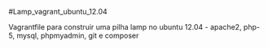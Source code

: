 #Lamp_vagrant_ubuntu_12.04

Vagrantfile para construir uma pilha lamp no ubuntu 12.04 - apache2, php-5, mysql, phpmyadmin, git e composer


